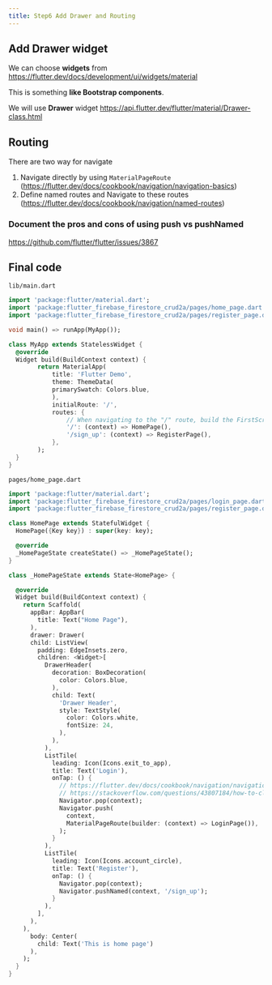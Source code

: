 ```yaml
---
title: Step6 Add Drawer and Routing
---
```


## Add Drawer widget
We can choose **widgets** from
https://flutter.dev/docs/development/ui/widgets/material

This is something **like Bootstrap components**.

We will use **Drawer** widget
https://api.flutter.dev/flutter/material/Drawer-class.html

## Routing
There are two way for navigate

1. Navigate directly by using `MaterialPageRoute`
(https://flutter.dev/docs/cookbook/navigation/navigation-basics)
2. Define named routes and Navigate to these routes
(https://flutter.dev/docs/cookbook/navigation/named-routes)

### Document the pros and cons of using push vs pushNamed
https://github.com/flutter/flutter/issues/3867

## Final code

`lib/main.dart`
```dart
import 'package:flutter/material.dart';
import 'package:flutter_firebase_firestore_crud2a/pages/home_page.dart';
import 'package:flutter_firebase_firestore_crud2a/pages/register_page.dart';

void main() => runApp(MyApp());

class MyApp extends StatelessWidget {
  @override
  Widget build(BuildContext context) {
		return MaterialApp(
			title: 'Flutter Demo',
			theme: ThemeData(
			primarySwatch: Colors.blue,
			),
			initialRoute: '/',
			routes: {
				// When navigating to the "/" route, build the FirstScreen widget.
				'/': (context) => HomePage(),
				'/sign_up': (context) => RegisterPage(),
			},
		);
  }
}
```

`pages/home_page.dart`
```dart
import 'package:flutter/material.dart';
import 'package:flutter_firebase_firestore_crud2a/pages/login_page.dart';
import 'package:flutter_firebase_firestore_crud2a/pages/register_page.dart';

class HomePage extends StatefulWidget {
  HomePage({Key key}) : super(key: key);

  @override
  _HomePageState createState() => _HomePageState();
}

class _HomePageState extends State<HomePage> {

  @override
  Widget build(BuildContext context) {
	return Scaffold(
	  appBar: AppBar(
		title: Text("Home Page"),
	  ),
	  drawer: Drawer(
	  child: ListView(
		padding: EdgeInsets.zero,
		children: <Widget>[
		  DrawerHeader(
			decoration: BoxDecoration(
			  color: Colors.blue,
			),
			child: Text(
			  'Drawer Header',
			  style: TextStyle(
				color: Colors.white,
				fontSize: 24,
			  ),
			),
		  ),
		  ListTile(
			leading: Icon(Icons.exit_to_app),
			title: Text('Login'),
			onTap: () {
			  // https://flutter.dev/docs/cookbook/navigation/navigation-basics#2-navigate-to-the-second-route-using-navigatorpush
			  // https://stackoverflow.com/questions/43807184/how-to-close-scaffolds-drawer-after-an-item-tap
			  Navigator.pop(context);
			  Navigator.push(
				context,
				MaterialPageRoute(builder: (context) => LoginPage()),
			  );
			}
		  ),
		  ListTile(
			leading: Icon(Icons.account_circle),
			title: Text('Register'),
			onTap: () {
			  Navigator.pop(context);
			  Navigator.pushNamed(context, '/sign_up');
			}
		  ),
		],
	  ),
	),
	  body: Center(
		child: Text('This is home page')
	  ),
	);
  }
}
```

